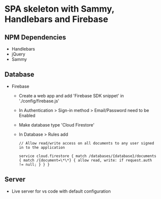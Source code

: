 # SPA skeleton with Sammy, Handlebars and Firebase

## NPM Dependencies

-   Handlebars
-   jQuery
-   Sammy

## Database

-   Firebase

    -   Create a web app and add 'Firebase SDK snippet' in './config/firebase.js'
    -   In Authentication > Sign-in method > Email/Password need to be Enabled
    -   Make database type 'Cloud Firestore'
    -   In Database > Rules add

        ```
        // Allow read/write access on all documents to any user signed in to the application

        service cloud.firestore { match /databases/{database}/documents { match /{document=\*\*} { allow read, write: if request.auth != null; } } }
        ```

## Server

-   Live server for vs code with default configuration
